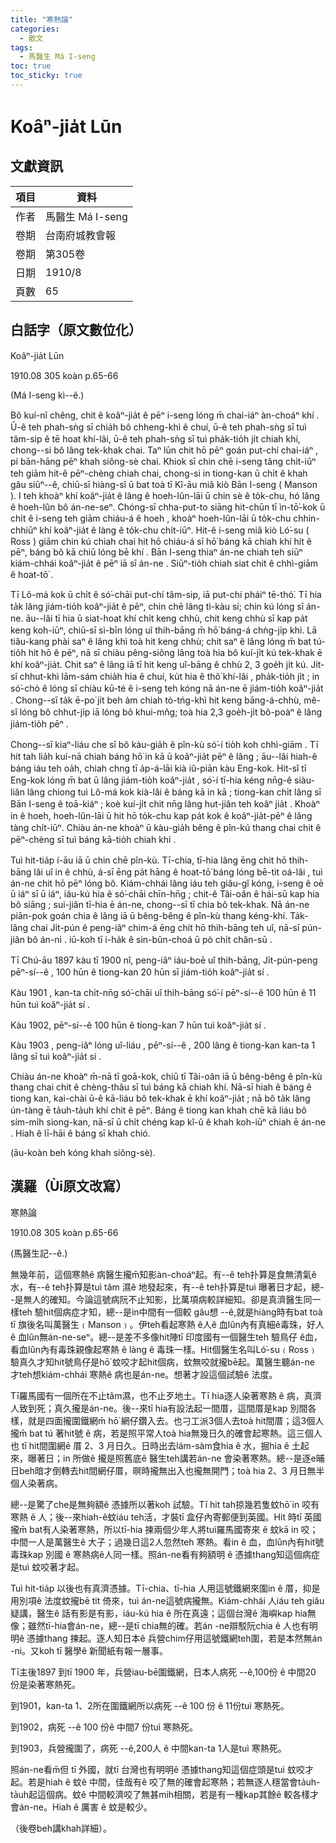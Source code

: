 ```yaml
---
title: "寒熱論"
categories:
  - 散文
tags:
  - 馬醫生 Má I-seng
toc: true
toc_sticky: true
---
```


# Koâⁿ-jia̍t Lūn

## 文獻資訊

| 項目 | 資料 |
|---|---|
| 作者 | 馬醫生 Má I-seng |
| 卷期 | 台南府城教會報 |
| 卷期 | 第305卷 |
| 日期 | 1910/8 |
| 頁數 | 65 |

## 白話字（原文數位化）

Koâⁿ-jia̍t Lūn

1910.08 305 koàn p.65-66

(Má I-seng kì--ê.)

Bô kuí-nî chêng, chit ê koâⁿ-jia̍t ê pēⁿ i-seng lóng m̄ chai-iáⁿ àn-choáⁿ khí . Ū-ê teh phah-sǹg sī chia̍h bô chheng-khì ê chuí, ū-ê teh phah-sǹg sī tuì tâm-sip ê tē hoat khí-lâi, ū-ê teh phah-sǹg sī tuì pha̍k-tio̍h ji̍t chiah khí, chong--si bô lâng tek-khak chai. Taⁿ lūn chit hō pēⁿ goán put-chí chai-iáⁿ , pí bān-hāng pēⁿ khah siông-sè chai. Khiok sī chin chē i-seng tâng chi̍t-iūⁿ teh giām hit-ê pēⁿ-chèng chiah chai, chong-si in tiong-kan ū chi̍t ê khah gâu siūⁿ--ê, chiū-sī hiàng-sî ū bat toà tī Kî-āu miâ kiò Bān I-seng ( Manson ). I teh khoàⁿ khí koâⁿ-jia̍t ê lâng ê hoeh-lûn-lāi ū chin sè ê to̍k-chu, hó lâng ê hoeh-lûn bô án-ne-seⁿ. Chóng-sī chha-put-to siāng hit-chūn tī ìn-tō͘-kok ū chi̍t ê i-seng teh giām chiáu-á ê hoeh , khoàⁿ hoeh-lûn-lāi ū to̍k-chu chhin-chhiūⁿ khí koâⁿ-jia̍t ê làng ê to̍k-chu chi̍t-iūⁿ. Hit-ê i-seng miâ kiò Ló͘-su ( Ross ) giām chin kú chiah chai hit hō chiáu-á sī hō͘ báng kā chiah khí hit ê pēⁿ, báng bô kā chiū lóng bē khí . Bān I-seng thiaⁿ án-ne chiah teh siūⁿ kiám-chhái koâⁿ-jia̍t ê pēⁿ iā sī án-ne . Siūⁿ-tio̍h chiah siat chit ê chhì-giām ê hoat-tō͘ .

Tī Lô-má kok ū chi̍t ê só͘-chāi put-chí tâm-sip, iā put-chí pháiⁿ tē-thó͘. Tī hia ta̍k lâng jiám-tio̍h koâⁿ-jia̍t ê pēⁿ, chin chē lâng tì-kàu sí; chin kú lóng sī án-ne. āu--lâi tī hia ū siat-hoat khí chi̍t keng chhù, chit keng chhù sī kap pa̍t keng koh-iūⁿ, chiū-sī sì-bīn lóng uî thih-bāng m̄ hō͘ báng-á chǹg-ji̍p khì. Lā tiâu-kang phài saⁿ ê lâng khì toà hit keng chhù; chit saⁿ ê lâng lóng m̄ bat tú-tio̍h hit hō ê pēⁿ, nā sī chiàu pêng-siông lâng toà hia bô kuí-ji̍t kú tek-khak ē khí koâⁿ-jia̍t. Chit saⁿ ê lâng iā tī hit keng uî-bāng ê chhù 2, 3 goe̍h ji̍t kú. Ji̍t- sî chhut-khì lām-sám chia̍h hia ê chuí, ku̍t hia ê thô͘ khí-lâi , pha̍k-tio̍h ji̍t ; in só͘-chò ê lóng sī chiàu kū-té ê i-seng teh kóng nā án-ne ē jiám-tio̍h koâⁿ-jia̍t . Chong--sī ta̍k ē-po͘ ji̍t beh àm chiah tò-tńg-khì hit keng bāng-á-chhù, mê-sî lóng bô chhut-ji̍p iā lóng bô khui-mn̂g; toà hia 2,3 goe̍h-ji̍t bô-poàⁿ ê lâng jiám-tio̍h pēⁿ .

Chong--sī kiaⁿ-liáu che sī bô kàu-gia̍h ê pîn-kù só͘-í tio̍h koh chhì-giām . Tī hit tah lia̍h kuí-nā chiah báng hō͘ in kā ū koâⁿ-jia̍t pēⁿ ê lâng ; āu--lâi hiah-ê báng iáu teh oa̍h, chiah chng tī a̍p-á-lāi kià iû-piān kàu Eng-kok. Hit-sî tī Eng-kok lóng m̄ bat ū lâng jiám-tio̍h koâⁿ-jia̍t , só͘-í tī-hia kéng nn̄g-ê siàu-liân lâng chiong tuì Lô-má kok kià-lâi ê báng kā in kā ; tiong-kan chi̍t lâng sī Bān I-seng ê toā-kiáⁿ ; koè kuí-ji̍t chit nn̄g lâng hut-jiân teh koâⁿ jia̍t . Khoàⁿ in ê hoeh, hoeh-lûn-lāi ū hit hō to̍k-chu kap pa̍t kok ê koâⁿ-jia̍t-pēⁿ ê lâng tàng chi̍t-iūⁿ. Chiàu án-ne khoàⁿ ū kàu-gia̍h bêng ê pîn-kú thang chai chit ê pēⁿ-chèng sī tuì báng kā-tio̍h chiah khí .

Tuì hit-tia̍p í-āu iā ū chin chē pîn-kù. Tī-chia, tī-hia lâng ēng chit hō thih-bāng lâi uî in ê chhù, á-sī ēng pa̍t hāng ê hoat-tō͘ báng lóng bē-tit oá-lâi , tuì án-ne chit hō pēⁿ lóng bô. Kiám-chhái lâng iáu teh giâu-gî kóng, i-seng ê oē ū iáⁿ sī ū iáⁿ, iáu-kú hia ê só͘-chāi chīn-hn̄g ; chit-ê Tâi-oân ê hái-sū kap hia bô siāng ; sui-jiân tī-hia ē án-ne, chong--sī tī chia bô tek-khak. Nā án-ne piān-pok goán chia ê lâng iā ū bêng-bêng ê pîn-kù thang kéng-khí. Ta̍k- lâng chai Ji̍t-pún ê peng-iâⁿ chim-á ēng chit hō thih-bāng teh uî, nā-sī pún-jiân bô án-ni . iū-koh tī i-ha̍k ê sin-bûn-choá ū pò chi̍t chân-sū .

Tī Chú-āu 1897 kàu tī 1900 nî, peng-iâⁿ iáu-boē uî thih-bāng, Ji̍t-pún-peng pēⁿ-sí--ê , 100 hūn ê tiong-kan 20 hūn sī jiám-tio̍h koâⁿ-jia̍t sí .

Kàu 1901 , kan-ta chi̍t-nn̄g só͘-chāi uî thih-bāng só͘-í pēⁿ-sí--ê 100 hūn ê 11 hūn tuì koâⁿ-jia̍t sí .

Kàu 1902, pēⁿ-sí--ê 100 hūn ê tiong-kan 7 hūn tuì koâⁿ-jia̍t sí .

Kàu 1903 , peng-iâⁿ lóng uî-liáu , pēⁿ-sí--ê , 200 lâng ê tiong-kan kan-ta 1 lâng sī tuì koâⁿ-jia̍t sí .

Chiàu án-ne khoàⁿ m̄-nā tī goā-kok, chiū tī Tâi-oân iā ū bêng-bêng ê pîn-kù thang chai chit ê chèng-thâu sī tuì báng kā chiah khí. Nā-sī hiah ê báng ê tiong kan, kai-chài ū-ê kā-liáu bô tek-khak ē khí koâⁿ-jia̍t ; nā bô ta̍k lâng ún-tàng ē ta̍uh-ta̍uh khí chit ê pēⁿ. Báng ê tiong kan khah chē kā liáu bô sím-mi̍h siong-kan, nā-sī ū chi̍t chéng kap kî-û ê khah koh-iūⁿ chiah ē án-ne . Hiah ê lī-hāi ê báng sī khah chió.

(āu-koàn beh kóng khah siông-sè).

## 漢羅（Ùi原文改寫）

寒熱論

1910.08 305 koàn p.65-66

(馬醫生記--ê.)

無幾年前，這個寒熱ê 病醫生攏m̄知影àn-choáⁿ起。有--ê teh扑算是食無清氣ê 水，有--ê teh扑算是tuì tâm 濕ê 地發起來，有--ê teh扑算是tuì 曝著日才起，總--是無人的確知。今論這號病阮不止知影，比萬項病較詳細知。卻是真濟醫生同一樣teh 驗hit個病症才知，總--是in中間有一個較 gâu想 --ê,就是hiàng時有bat toà tī 旗後名叫萬醫生﹙Manson﹚。伊teh看起寒熱 ê人ê 血lûn內有真細ê毒珠，好人 ê 血lûn無án-ne-seⁿ。總--是差不多像hit陣tī 印度國有一個醫生teh 驗鳥仔 ê血，看血lûn內有毒珠親像起寒熱 ê làng ê 毒珠一樣。Hit個醫生名叫Ló͘-su﹙Ross﹚驗真久才知hit號鳥仔是hō͘ 蚊咬才起hit個病，蚊無咬就攏bē起。萬醫生聽án-ne 才teh想kiám-chhái 寒熱ê 病也是án-ne。想著才設這個試驗ê 法度。

Tī羅馬國有一個所在不止tâm濕，也不止歹地土。Tī hia逐人染著寒熱 ê 病，真濟人致到死；真久攏是án-ne。後--來tī hia有設法起一間厝，這間厝是kap 別間各樣，就是四面攏圍鐵網m̄ hō͘ 網仔鑽入去。也刁工派3個人去toà hit間厝；這3個人攏m̄ bat tú 著hit號 ê 病，若是照平常人toà hia無幾日久的確會起寒熱。這三個人也 tī hit間圍網ê 厝 2、3 月日久。日時出去lám-sàm食hia ê 水，掘hia ê 土起來，曝著日；in 所做ê 攏是照舊底ê 醫生teh講若án-ne 會染著寒熱。總--是逐e晡日beh暗才倒轉去hit間網仔厝，暝時攏無出入也攏無開門；toà hia 2、3 月日無半個人染著病。

總--是驚了che是無夠額ê 憑據所以著koh 試驗。Tī hit tah掠幾若隻蚊hō͘ in 咬有寒熱 ê 人；後--來hiah-ê蚊iáu teh活，才裝tī 盒仔內寄郵便到英國。Hit 時tī 英國攏m̄ bat有人染著寒熱，所以tī-hia 揀兩個少年人將tuì羅馬國寄來 ê 蚊kā in 咬；中間一人是萬醫生ê 大子；過幾日這2人忽然teh 寒熱。看in ê 血，血lûn內有hit號毒珠kap 別國 ê 寒熱病ê人同一樣。照án-ne看有夠額明 ê 憑據thang知這個病症是tuì 蚊咬著才起。

Tuì hit-tia̍p 以後也有真濟憑據。Tī-chia、tī-hia 人用這號鐵網來圍in ê 厝，抑是用別項ê 法度蚊攏bē tit 倚來，tuì án-ne這號病攏無。Kiám-chhái 人iáu teh giâu疑講，醫生ê 話有影是有影，iáu-kú hia ê 所在真遠；這個台灣ê 海嶼kap hia無像；雖然tī-hia會án-ne，總--是tī chia無的確。若án -ne辯駁阮chia ê 人也有明明ê 憑據thang 揀起。逐人知日本ê 兵營chim仔用這號鐵網teh圍，若是本然無án -ni。又koh tī 醫學ê 新聞紙有報一層事。

Tī主後1897 到tī 1900 年，兵營iau-bē圍鐵網，日本人病死 --ê,100份 ê 中間20 份是染著寒熱死。

到1901，kan-ta 1、2所在圍鐵網所以病死 --ê 100 份 ê 11份tuì 寒熱死。

到1902，病死 --ê 100 份ê 中間7 份tuì 寒熱死。

到1903，兵營攏圍了，病死 --ê,200人 ê 中間kan-ta 1人是tuì 寒熱死。

照án-ne看m̄但 tī 外國，就tī 台灣也有明明ê 憑據thang知這個症頭是tuì 蚊咬才起。若是hiah ê 蚊ê 中間，佳哉有ê 咬了無的確會起寒熱；若無逐人穩當會ta̍uh-ta̍uh起這個病。蚊ê 中間較濟咬了無甚mih相關，若是有一種kap其餘ê 較各樣才會án-ne。Hiah ê 厲害 ê 蚊是較少。

（後卷beh講khah詳細）。
